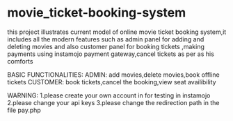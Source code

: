# movie_ticket-booking-system
this project illustrates current model of online movie ticket booking system,it includes all the modern features such as admin panel for adding and deleting movies and also customer panel for booking tickets ,making payments using instamojo payment gateway,cancel tickets as per as his comforts

BASIC FUNCTIONALITIES:
ADMIN: add movies,delete movies,book offline tickets
CUSTOMER: book tickets,cancel the booking,view seat availibility

WARNING:
1.please create your own account in for testing in instamojo 
2.please change your api keys
3.please change the redirection path in the file pay.php


